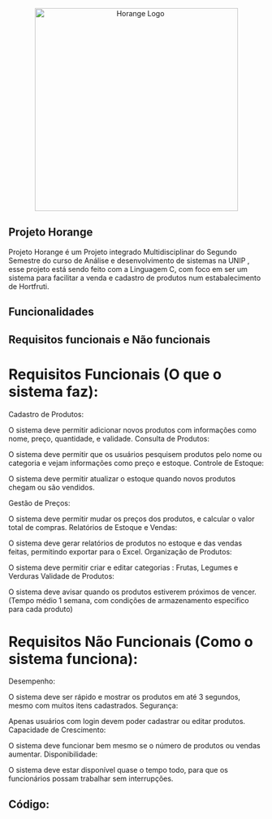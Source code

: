 <p align="center"><img src="https://github.com/user-attachments/assets/aa6df4b0-4dcb-490c-b27f-f0d1ad6d2cc5" width="400" alt="Horange Logo"></a></p>

## Projeto Horange

Projeto Horange é um Projeto integrado Multidisciplinar do Segundo Semestre do curso de Análise e desenvolvimento de sistemas na UNIP , esse projeto está sendo feito com a Linguagem C,  com foco em ser um sistema para facilitar a venda e cadastro de produtos num estabalecimento de Hortfruti.

## Funcionalidades

## Requisitos funcionais e Não funcionais
# Requisitos Funcionais (O que o sistema faz):
Cadastro de Produtos:

O sistema deve permitir adicionar novos produtos com informações como nome, preço, quantidade, e validade.
Consulta de Produtos:

O sistema deve permitir que os usuários pesquisem produtos pelo nome ou categoria e vejam informações como preço e estoque.
Controle de Estoque:

O sistema deve permitir atualizar o estoque quando novos produtos chegam ou são vendidos.

Gestão de Preços:

O sistema deve permitir mudar os preços dos produtos,  e calcular o valor total de compras.
Relatórios de Estoque e Vendas:

O sistema deve gerar relatórios de produtos no estoque e das vendas feitas, permitindo exportar para o Excel.
Organização de Produtos:

O sistema deve permitir criar e editar categorias : Frutas, Legumes e Verduras
Validade de Produtos:

O sistema deve avisar quando os produtos estiverem próximos de vencer.(Tempo médio 1 semana, com condições de armazenamento especifico para cada produto) 

# Requisitos Não Funcionais (Como o sistema funciona):
Desempenho:

O sistema deve ser rápido e mostrar os produtos em até 3 segundos, mesmo com muitos itens cadastrados.
Segurança:

Apenas usuários com login devem poder cadastrar ou editar produtos.
Capacidade de Crescimento:

O sistema deve funcionar bem mesmo se o número de produtos ou vendas aumentar.
Disponibilidade:

O sistema deve estar disponível quase o tempo todo, para que os funcionários possam trabalhar sem interrupções.

## Código:


